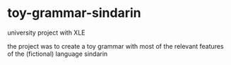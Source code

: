 # toy-grammar-sindarin
university project with XLE

the project was to create a toy grammar with most of the relevant features of the (fictional) language sindarin 

